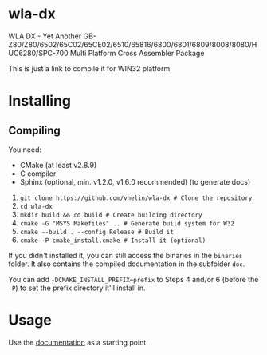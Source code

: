 wla-dx
======

WLA DX - Yet Another
GB-Z80/Z80/6502/65C02/65CE02/6510/65816/6800/6801/6809/8008/8080/HUC6280/SPC-700 
Multi Platform Cross Assembler Package

This is just a link to compile it for WIN32 platform

Installing
==========

Compiling
---------

You need:

* CMake (at least v2.8.9)
* C compiler
* Sphinx (optional, min. v1.2.0, v1.6.0 recommended) (to generate docs)

1. `git clone https://github.com/vhelin/wla-dx # Clone the repository`
2. `cd wla-dx`
3. `mkdir build && cd build # Create building directory`
4. `cmake -G "MSYS Makefiles" .. # Generate build system for W32`
5. `cmake --build . --config Release # Build it`
6. `cmake -P cmake_install.cmake # Install it (optional)`

If you didn't installed it, you can still access the binaries in the `binaries`
folder. It also contains the compiled documentation in the subfolder `doc`.

You can add `-DCMAKE_INSTALL_PREFIX=prefix` to Steps 4 and/or 6 (before the `-P`)
to set the prefix directory it'll install in.


Usage
=====

Use the [documentation](https://wla-dx.readthedocs.io/en/latest/) as a starting
point.

